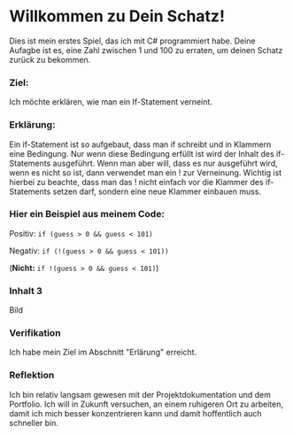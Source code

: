 # Willkommen zu Dein Schatz!

Dies ist mein erstes Spiel, das ich mit C# programmiert habe. Deine Aufagbe ist es, eine Zahl zwischen 1 und 100 zu erraten, um deinen Schatz zurück zu bekommen.


### Ziel:
Ich möchte erklären, wie man ein If-Statement verneint.

### Erklärung:
Ein if-Statement ist so aufgebaut, dass man if schreibt und in Klammern eine Bedingung. Nur wenn diese Bedingung erfüllt ist wird der Inhalt des if-Statements ausgeführt. Wenn man aber will, dass es nur ausgeführt wird, wenn es nicht so ist, dann verwendet man ein ! zur Verneinung. Wichtig ist hierbei zu beachte, dass man das ! nicht einfach vor die Klammer des if-Statements setzen darf, sondern eine neue Klammer einbauen muss.

### Hier ein Beispiel aus meinem Code:

Positiv: `if (guess > 0 && guess < 101)`

Negativ: `if (!(guess > 0 && guess < 101))`

(**Nicht:** `if !(guess > 0 && guess < 101)`)

### Inhalt 3
Bild

### Verifikation
Ich habe mein Ziel im Abschnitt "Erlärung" erreicht.

### Reflektion
Ich bin relativ langsam gewesen mit der Projektdokumentation und dem Portfolio. Ich will in Zukunft versuchen, an einem ruhigeren Ort zu arbeiten, damit ich mich besser konzentrieren kann und damit hoffentlich auch schneller bin.
